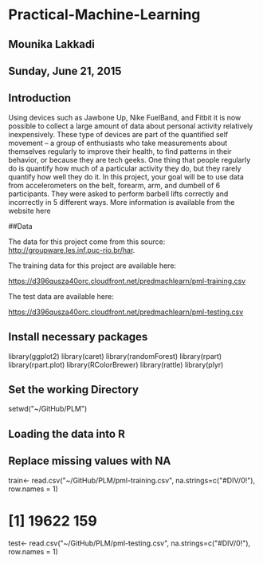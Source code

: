 # Practical-Machine-Learning
## Mounika Lakkadi
## Sunday, June 21, 2015

## Introduction

Using devices such as Jawbone Up, Nike FuelBand, and Fitbit it is now possible to collect a large amount of data about personal activity relatively inexpensively. These type of devices are part of the quantified self movement – a group of enthusiasts who take measurements about themselves regularly to improve their health, to find patterns in their behavior, or because they are tech geeks. One thing that people regularly do is quantify how much of a particular activity they do, but they rarely quantify how well they do it. In this project, your goal will be to use data from accelerometers on the belt, forearm, arm, and dumbell of 6 participants. They were asked to perform barbell lifts correctly and incorrectly in 5 different ways. More information is available from the website here

##Data 

The data for this project come from this source: http://groupware.les.inf.puc-rio.br/har.

The training data for this project are available here: 

https://d396qusza40orc.cloudfront.net/predmachlearn/pml-training.csv

The test data are available here: 

https://d396qusza40orc.cloudfront.net/predmachlearn/pml-testing.csv

## Install necessary packages 

library(ggplot2)
library(caret)
library(randomForest)
library(rpart) 
library(rpart.plot) 
library(RColorBrewer) 
library(rattle) 
library(plyr)

## Set the working Directory

setwd("~/GitHub/PLM")

## Loading the data into R

## Replace missing values with NA

train<- read.csv("~/GitHub/PLM/pml-training.csv", na.strings=c("#DIV/0!"), row.names = 1)

# [1] 19622   159

test<- read.csv("~/GitHub/PLM/pml-testing.csv", na.strings=c("#DIV/0!"), row.names = 1)




